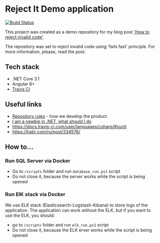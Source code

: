 # Reject It Demo application

[![Build Status](https://travis-ci.com/maximgorbatyuk/RejectItDemo.svg?branch=master)](https://travis-ci.com/maximgorbatyuk/RejectItDemo)

This project was created as a demo repository for my blog post ['How to reject invalid code'](https://maximgorbatyuk.github.io/development/how-to-reject-invalid-code.html).

The repository was set to reject invalid code using 'fails fast' principle. For more information, please, read the post.

## Tech stack

- .NET Core 3.1
- Angular 8+
- [Travis CI](https://travis-ci.com/maximgorbatyuk/RejectItDemo)

## Useful links

- [Repository rules](/docs/repository-rules.md) - how we develop the product.
- [I am a newbie in .NET, what should I do](/docs/i-am-a-newbie-in-dotnet.md)
- https://docs.travis-ci.com/user/languages/csharp/#xunit
- https://habr.com/ru/post/334576/

## How to...

### Run SQL Server via Docker

- Go to `/scripts` folder and run `database_run.ps1` script
- Do not close it, because the server works while the script is being opened

### Run ElK stack via Docker

We use ELK stack (Elasticsearch-Logstash-Kibana) to store logs of the application. The application can work without the ELK, but if you want to use the ELK, you should:

- go to `/scripts` folder and run `elk_run.ps1` script
- Do not close it, because the ELK erver works while the script is being opened
